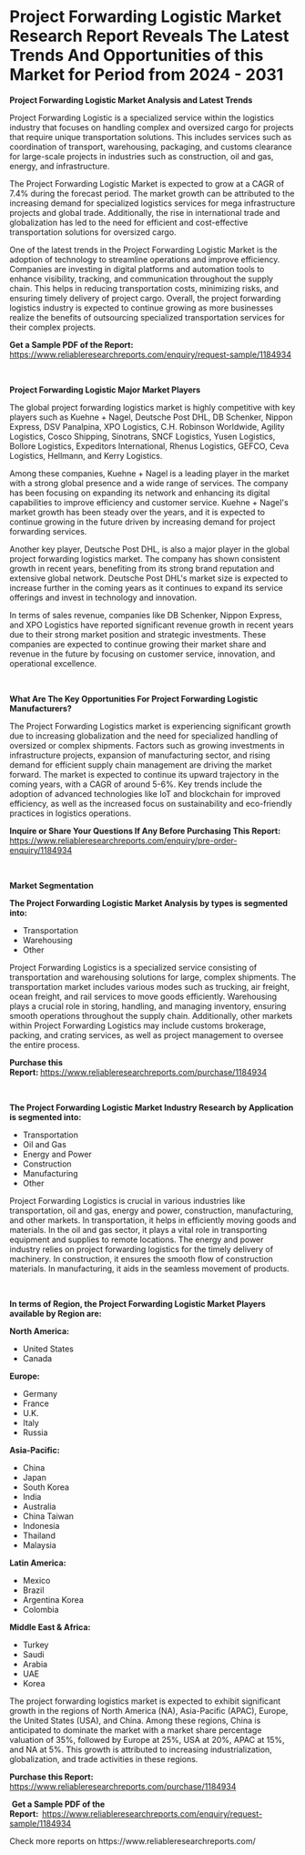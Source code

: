 <p><h1>Project Forwarding Logistic Market Research Report Reveals The Latest Trends And Opportunities of this Market for Period from 2024 - 2031</h1></p><p><strong>Project Forwarding Logistic Market Analysis and Latest Trends</strong></p>
<p><p>Project Forwarding Logistic is a specialized service within the logistics industry that focuses on handling complex and oversized cargo for projects that require unique transportation solutions. This includes services such as coordination of transport, warehousing, packaging, and customs clearance for large-scale projects in industries such as construction, oil and gas, energy, and infrastructure.</p><p>The Project Forwarding Logistic Market is expected to grow at a CAGR of 7.4% during the forecast period. The market growth can be attributed to the increasing demand for specialized logistics services for mega infrastructure projects and global trade. Additionally, the rise in international trade and globalization has led to the need for efficient and cost-effective transportation solutions for oversized cargo.</p><p>One of the latest trends in the Project Forwarding Logistic Market is the adoption of technology to streamline operations and improve efficiency. Companies are investing in digital platforms and automation tools to enhance visibility, tracking, and communication throughout the supply chain. This helps in reducing transportation costs, minimizing risks, and ensuring timely delivery of project cargo. Overall, the project forwarding logistics industry is expected to continue growing as more businesses realize the benefits of outsourcing specialized transportation services for their complex projects.</p></p>
<p><strong>Get a Sample PDF of the Report:&nbsp;</strong> <a href="https://www.reliableresearchreports.com/enquiry/request-sample/1184934">https://www.reliableresearchreports.com/enquiry/request-sample/1184934</a></p>
<p>&nbsp;</p>
<p><strong>Project Forwarding Logistic Major Market Players</strong></p>
<p><p>The global project forwarding logistics market is highly competitive with key players such as Kuehne + Nagel, Deutsche Post DHL, DB Schenker, Nippon Express, DSV Panalpina, XPO Logistics, C.H. Robinson Worldwide, Agility Logistics, Cosco Shipping, Sinotrans, SNCF Logistics, Yusen Logistics, Bollore Logistics, Expeditors International, Rhenus Logistics, GEFCO, Ceva Logistics, Hellmann, and Kerry Logistics.</p><p>Among these companies, Kuehne + Nagel is a leading player in the market with a strong global presence and a wide range of services. The company has been focusing on expanding its network and enhancing its digital capabilities to improve efficiency and customer service. Kuehne + Nagel's market growth has been steady over the years, and it is expected to continue growing in the future driven by increasing demand for project forwarding services.</p><p>Another key player, Deutsche Post DHL, is also a major player in the global project forwarding logistics market. The company has shown consistent growth in recent years, benefiting from its strong brand reputation and extensive global network. Deutsche Post DHL's market size is expected to increase further in the coming years as it continues to expand its service offerings and invest in technology and innovation.</p><p>In terms of sales revenue, companies like DB Schenker, Nippon Express, and XPO Logistics have reported significant revenue growth in recent years due to their strong market position and strategic investments. These companies are expected to continue growing their market share and revenue in the future by focusing on customer service, innovation, and operational excellence.</p></p>
<p>&nbsp;</p>
<p><strong>What Are The Key Opportunities For Project Forwarding Logistic Manufacturers?</strong></p>
<p><p>The Project Forwarding Logistics market is experiencing significant growth due to increasing globalization and the need for specialized handling of oversized or complex shipments. Factors such as growing investments in infrastructure projects, expansion of manufacturing sector, and rising demand for efficient supply chain management are driving the market forward. The market is expected to continue its upward trajectory in the coming years, with a CAGR of around 5-6%. Key trends include the adoption of advanced technologies like IoT and blockchain for improved efficiency, as well as the increased focus on sustainability and eco-friendly practices in logistics operations.</p></p>
<p><strong>Inquire or Share Your Questions If Any Before Purchasing This Report:</strong> <a href="https://www.reliableresearchreports.com/enquiry/pre-order-enquiry/1184934">https://www.reliableresearchreports.com/enquiry/pre-order-enquiry/1184934</a></p>
<p>&nbsp;</p>
<p><strong>Market Segmentation</strong></p>
<p><strong>The Project Forwarding Logistic Market Analysis by types is segmented into:</strong></p>
<p><ul><li>Transportation</li><li>Warehousing</li><li>Other</li></ul></p>
<p><p>Project Forwarding Logistics is a specialized service consisting of transportation and warehousing solutions for large, complex shipments. The transportation market includes various modes such as trucking, air freight, ocean freight, and rail services to move goods efficiently. Warehousing plays a crucial role in storing, handling, and managing inventory, ensuring smooth operations throughout the supply chain. Additionally, other markets within Project Forwarding Logistics may include customs brokerage, packing, and crating services, as well as project management to oversee the entire process.</p></p>
<p><strong>Purchase this Report:&nbsp;</strong><a href="https://www.reliableresearchreports.com/purchase/1184934">https://www.reliableresearchreports.com/purchase/1184934</a></p>
<p>&nbsp;</p>
<p><strong>The Project Forwarding Logistic Market Industry Research by Application is segmented into:</strong></p>
<p><ul><li>Transportation</li><li>Oil and Gas</li><li>Energy and Power</li><li>Construction</li><li>Manufacturing</li><li>Other</li></ul></p>
<p><p>Project Forwarding Logistics is crucial in various industries like transportation, oil and gas, energy and power, construction, manufacturing, and other markets. In transportation, it helps in efficiently moving goods and materials. In the oil and gas sector, it plays a vital role in transporting equipment and supplies to remote locations. The energy and power industry relies on project forwarding logistics for the timely delivery of machinery. In construction, it ensures the smooth flow of construction materials. In manufacturing, it aids in the seamless movement of products.</p></p>
<p>&nbsp;</p>
<p><strong>In terms of Region, the Project Forwarding Logistic Market Players available by Region are:</strong></p>
<p>
    <p> <strong> North America: </strong>
        <ul>
            <li>United States</li>
            <li>Canada</li>
        </ul>
        </p> 
    <p> <strong> Europe: </strong>
        <ul>
            <li>Germany</li>
            <li>France</li>
            <li>U.K.</li>
            <li>Italy</li>
            <li>Russia</li>
        </ul>
        </p> 
    <p> <strong> Asia-Pacific: </strong>
        <ul>
            <li>China</li>
            <li>Japan</li>
            <li>South Korea</li>
            <li>India</li>
            <li>Australia</li>
            <li>China Taiwan</li>
            <li>Indonesia</li>
            <li>Thailand</li>
            <li>Malaysia</li>
        </ul>
        </p> 
    <p> <strong> Latin America: </strong>
        <ul>
            <li>Mexico</li>
            <li>Brazil</li>
            <li>Argentina Korea</li>
            <li>Colombia</li>
        </ul>
        </p> 
    <p> <strong> Middle East & Africa: </strong>
        <ul>
            <li>Turkey</li>
            <li>Saudi</li>
            <li>Arabia</li>
            <li>UAE</li>
            <li>Korea</li>
        </ul>
    </p>
    </p>
<p><p>The project forwarding logistics market is expected to exhibit significant growth in the regions of North America (NA), Asia-Pacific (APAC), Europe, the United States (USA), and China. Among these regions, China is anticipated to dominate the market with a market share percentage valuation of 35%, followed by Europe at 25%, USA at 20%, APAC at 15%, and NA at 5%. This growth is attributed to increasing industrialization, globalization, and trade activities in these regions.</p></p>
<p><strong>Purchase this Report: </strong><a href="https://www.reliableresearchreports.com/purchase/1184934">https://www.reliableresearchreports.com/purchase/1184934</a></p>
<p>&nbsp;<strong>Get a Sample PDF of the Report:&nbsp;&nbsp;</strong><a href="https://www.reliableresearchreports.com/enquiry/request-sample/1184934">https://www.reliableresearchreports.com/enquiry/request-sample/1184934</a></p>
<p><strong></strong></p>
<p>Check more reports on https://www.reliableresearchreports.com/</p>